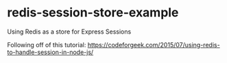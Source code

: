 # redis-session-store-example
Using Redis as a store for Express Sessions

Following off of this tutorial:
https://codeforgeek.com/2015/07/using-redis-to-handle-session-in-node-js/
